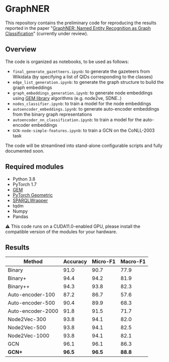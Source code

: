 # GraphNER

This repository contains the preliminary code for reproducing the results reported in the paper "[GraphNER: Named Entity Recognition as Graph Classification](https://openreview.net/forum?id=vfpW-kRvLgu)" (currently under review).

## Overview
The code is organized as notebooks, to be used as follows:
* `final_generate_gazetteers.ipynb`: to generate the gazeteers from Wikidata (by specifying a list of QIDs corresponding to the classes)
* `edge_list_generation.ipynb`: to generate the graph structure to build the graph embeddings
* `graph_embeddings_generation.ipynb`: to generate node embeddings using [GEM library](https://github.com/palash1992/GEM) algorithms (e.g. node2ve, SDNE..)
* `nodes_classifier.ipynb`: to train a model for the node embeddings
* `autoencoder_embeddings.ipynb`: to generate auto-encoder embeddings from the binary graph representations
* `autoencoder_nn_classification.ipynb`: to train a model for the auto-encoder embeddings
* `GCN-node-simple-features.ipynb`: to train a GCN on the CoNLL-2003 task

The code will be streamlined into stand-alone configurable scripts and fully documented soon.

## Required modules
* Python 3.8
* PyTorch 1.7
* [GEM](https://github.com/palash1992/GEM)
* [PyTorch Geometric](https://pytorch-geometric.readthedocs.io/en/latest/)
* [SPARQLWrapper](https://github.com/RDFLib/sparqlwrapper)
* tqdm
* Numpy
* Pandas

:warning:	This code runs on a CUDA11.0-enabled GPU, please install the compatible version of the modules for your hardware.

## Results
Method           | Accuracy | Micro-F1 | Macro-F1 
-----------------|----------|----------|---------
Binary           | 91.0     | 90.7     | 77.9 
Binary+          | 94.4     | 94.2     | 81.9 
Binary++         | 94.3     | 93.8     | 82.3 
Auto-encoder-100 | 87.2     | 86.7     | 57.6
Auto-encoder-500 | 90.4     | 89.9     | 68.3
Auto-encoder-2000| 91.8     | 91.5     | 71.7 
Node2Vec-300     | 93.8     | 94.1     | 82.0
Node2Vec-500     | 93.8     | 94.1     | 82.5
Node2Vec-1000    | 93.8     | 94.1     | 82.1 
GCN              | 96.1     | 96.1     | 86.3 
**GCN+**         | **96.5** | **96.5** | **88.8**

